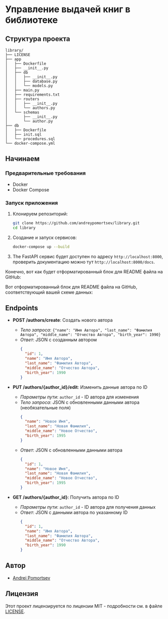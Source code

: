# Управление выдачей книг в библиотеке

## Структура проекта

```
library/
├── LICENSE
├── app
│   ├── Dockerfile
│   ├── __init__.py
│   ├── db
│   │   ├── __init__.py
│   │   ├── database.py
│   │   └── models.py
│   ├── main.py
│   ├── requirements.txt
│   ├── routers
│   │   ├── __init__.py
│   │   └── authors.py
│   └── schemas
│       ├── __init__.py
│       └── author.py
├── db
│   ├── Dockerfile
│   ├── init.sql
│   └── procedures.sql
└── docker-compose.yml
```

## Начинаем

### Предварительные требования

- Docker
- Docker Compose

### Запуск приложения

1. Клонируем репозиторий:
   ```sh
   git clone https://github.com/andreypomortsev/library.git
   cd library
   ```

2. Создание и запуск сервисов:
   ```sh
   docker-compose up --build
   ```

3. The FastAPI сервис будет доступен по адресу `http://localhost:8000`, проверить документацию можно тут `http://localhost:8000/docs`.

Конечно, вот как будет отформатированный блок для README файла на GitHub:

Вот отформатированный блок для README файла на GitHub, соответствующий вашей схеме данных:

## Endpoints

- **POST /authors/create**: Создать нового автора
  - *Тело запроса*: `{"name": "Имя Автора", "last_name": "Фамилия Автора", "middle_name": "Отчество Автора", "birth_year": 1990}`
  - *Ответ*: JSON с созданным автором
    ```json
    {
      "id": 1,
      "name": "Имя Автора",
      "last_name": "Фамилия Автора",
      "middle_name": "Отчество Автора",
      "birth_year": 1990
    }
    ```

- **PUT /authors/{author_id}/edit**: Изменить данные автора по ID
  - *Параметры пути*: `author_id` - ID автора для изменения
  - *Тело запроса*: JSON с обновленными данными автора (необязательные поля)
    ```json
    {
      "name": "Новое Имя",
      "last_name": "Новая Фамилия",
      "middle_name": "Новое Отчество",
      "birth_year": 1995
    }
    ```
  - *Ответ*: JSON с обновленными данными автора
    ```json
    {
      "id": 1,
      "name": "Новое Имя",
      "last_name": "Новая Фамилия",
      "middle_name": "Новое Отчество",
      "birth_year": 1995
    }
    ```

- **GET /authors/{author_id}**: Получить автора по ID
  - *Параметры пути*: `author_id` - ID автора для получения данных
  - *Ответ*: JSON с данными автора по указанному ID
    ```json
    {
      "id": 1,
      "name": "Имя Автора",
      "last_name": "Фамилия Автора",
      "middle_name": "Отчество Автора",
      "birth_year": 1990
    }
    ```


## Автор

- [Andrei Pomortsev](https://www.linkedin.com/in/andreypomortsev/)

## Лицензия

Этот проект лицензируется по лицензии MIT - подробности см. в файле [LICENSE](.LICENSE).
